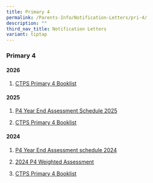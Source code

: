 ```yaml
---
title: Primary 4
permalink: /Parents-Info/Notification-Letters/pri-4/
description: ""
third_nav_title: Notification Letters
variant: tiptap
---
```

<h3>Primary 4</h3>
<h4>2026</h4>
<ol data-tight="true" class="tight">
<li>
<p><a href="/files/2026/CTPS__P4.pdf" rel="noopener nofollow" target="_blank">CTPS Primary 4 Booklist</a>
</p>
</li>
</ol>
<h4>2025</h4>
<ol data-tight="true" class="tight">
<li>
<p><a href="/files/2025/P4_Notification_on_YEA_dates_2025.pdf" rel="noopener nofollow" target="_blank">P4 Year End Assessment Schedule 2025</a>
</p>
</li>
<li>
<p><a href="/files/2025/P4.pdf" rel="noopener nofollow" target="_blank">CTPS Primary 4 Booklist</a>
</p>
</li>
</ol>
<h4>2024</h4>
<ol data-tight="true" class="tight">
<li>
<p><a href="/files/2024/P4_Notification_on_YEA_dates_2024.pdf" rel="noopener noreferrer nofollow" target="_blank">P4 Year End Assessment schedule 2024</a>
</p>
</li>
<li>
<p><a href="/files/2024/2024_Formal_Assessment_for_Primary_4__Parent_s_Notification__1.pdf" rel="noopener noreferrer nofollow" target="_blank">2024 P4 Weighted Assessment</a>
</p>
</li>
<li>
<p><a href="/files/2024/P4_booklist_2024.pdf" rel="noopener noreferrer nofollow" target="_blank">CTPS Primary 4 Booklist</a>
</p>
</li>
</ol>
<p></p>